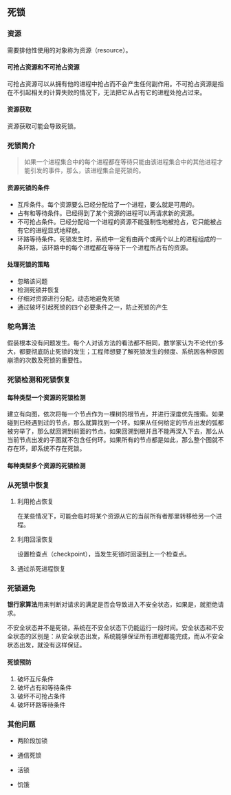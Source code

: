 ## 死锁

### 资源

需要排他性使用的对象称为资源（resource）。

#### 可抢占资源和不可抢占资源

可抢占资源可以从拥有他的进程中抢占而不会产生任何副作用。不可抢占资源是指在不引起相关的计算失败的情况下，无法把它从占有它的进程处抢占过来。

#### 资源获取

资源获取可能会导致死锁。

### 死锁简介

> 如果一个进程集合中的每个进程都在等待只能由该进程集合中的其他进程才能引发的事件，那么，该进程集合是死锁的。

#### 资源死锁的条件

- 互斥条件。每个资源要么已经分配给了一个进程，要么就是可用的。
- 占有和等待条件。已经得到了某个资源的进程可以再请求新的资源。
- 不可抢占条件。已经分配给一个进程的资源不能强制性地被抢占，它只能被占有它的进程显式地释放。
- 环路等待条件。死锁发生时，系统中一定有由两个或两个以上的进程组成的一条环路，该环路中的每个进程都在等待下一个进程所占有的资源。

#### 处理死锁的策略

- 忽略该问题
- 检测死锁并恢复
- 仔细对资源进行分配，动态地避免死锁
- 通过破坏引起死锁的四个必要条件之一，防止死锁的产生

### 鸵鸟算法

假装根本没有问题发生。每个人对该方法的看法都不相同，数学家认为不论代价多大，都要彻底防止死锁的发生；工程师想要了解死锁发生的频度、系统因各种原因崩溃的次数及死锁的重要性。

### 死锁检测和死锁恢复

#### 每种类型一个资源的死锁检测

建立有向图，依次将每一个节点作为一棵树的根节点，并进行深度优先搜索。如果碰到已经遇到过的节点，那么就算找到一个环。如果从任何给定的节点出发的弧都被穷举了，那么就回溯到前面的节点。如果回溯到根并且不能再深入下去，那么从当前节点出发的子图就不包含任何环。如果所有的节点都是如此，那么整个图就不存在环，即系统不存在死锁。

#### 每种类型多个资源的死锁检测

### 从死锁中恢复

1. 利用抢占恢复

    在某些情况下，可能会临时将某个资源从它的当前所有者那里转移给另一个进程。

2. 利用回滚恢复

    设置检查点（checkpoint），当发生死锁时回滚到上一个检查点。

3. 通过杀死进程恢复

### 死锁避免

**银行家算法**用来判断对请求的满足是否会导致进入不安全状态，如果是，就拒绝请求。

不安全状态并不是死锁，系统在不安全状态下仍能运行一段时间。安全状态和不安全状态的区别是：从安全状态出发，系统能够保证所有进程都能完成，而从不安全状态出发，就没有这样保证。

#### 死锁预防

1. 破坏互斥条件
2. 破坏占有和等待条件
3. 破坏不可抢占条件
4. 破坏环路等待条件

### 其他问题

- 两阶段加锁

- 通信死锁

- 活锁

- 饥饿